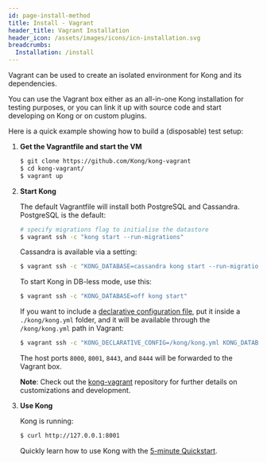 ```yaml
---
id: page-install-method
title: Install - Vagrant
header_title: Vagrant Installation
header_icon: /assets/images/icons/icn-installation.svg
breadcrumbs:
  Installation: /install
---
```


Vagrant can be used to create an isolated environment for Kong and its
dependencies.

You can use the Vagrant box either as an all-in-one Kong installation for
testing purposes, or you can link it up with source code and start developing
on Kong or on custom plugins.

Here is a quick example showing how to build a (disposable) test setup:

1. **Get the Vagrantfile and start the VM**

    ```bash
    $ git clone https://github.com/Kong/kong-vagrant
    $ cd kong-vagrant/
    $ vagrant up
    ```

2. **Start Kong**

    The default Vagrantfile will install both PostgreSQL and Cassandra. PostgreSQL is the default:


    ```bash
    # specify migrations flag to initialise the datastore
    $ vagrant ssh -c "kong start --run-migrations"
    ```

    Cassandra is available via a setting:

    ```bash
    $ vagrant ssh -c "KONG_DATABASE=cassandra kong start --run-migrations"
    ```

    To start Kong in DB-less mode, use this:

    ```bash
    $ vagrant ssh -c "KONG_DATABASE=off kong start"
    ```

    If you want to include a [declarative configuration file](/{{site.data.kong_latest.release}}/db-less-and-declarative-config/),
    put it inside a `./kong/kong.yml` folder, and it will be available through the `/kong/kong.yml` path in Vagrant:

    ```bash
    $ vagrant ssh -c "KONG_DECLARATIVE_CONFIG=/kong/kong.yml KONG_DATABASE=off kong start"
    ```

    The host ports `8000`, `8001`, `8443`, and `8444` will be forwarded to the Vagrant box.

    <div class="alert alert-warning">
      <div class="text-center">
        <strong>Note</strong>: Check out the <a href="{{ site.repos.vagrant }}">kong-vagrant</a> repository for further details on customizations and development.
      </div>
    </div>

3. **Use Kong**

    Kong is running:

    ```bash
    $ curl http://127.0.0.1:8001
    ```

    Quickly learn how to use Kong with the [5-minute Quickstart](/latest/getting-started/quickstart).
